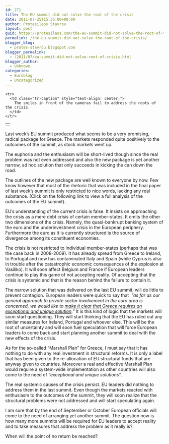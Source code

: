 ```yaml
---
id: 271
title: The EU summit did not solve the root of the crisis
date: 2011-07-25T15:36:00+00:00
author: Protesilaos Stavrou
layout: post
guid: https://protesilaos.com/the-eu-summit-did-not-solve-the-root-of-the-crisis/
permalink: /the-eu-summit-did-not-solve-the-root-of-the-crisis/
blogger_blog:
  - protes-stavrou.blogspot.com
blogger_permalink:
  - /2011/07/eu-summit-did-not-solve-root-of-crisis.html
blogger_author:
  - Unknown
categories:
  - Euroblog
  - Uncategorized
---
```

<div dir="ltr" style="text-align: left;" trbidi="on">
  <table align="center" cellpadding="0" cellspacing="0" class="tr-caption-container" style="margin-left: auto; margin-right: auto; text-align: center;">
    <tr>
      <td style="text-align: center;">
      </td>
    </tr>
    
    <tr>
      <td class="tr-caption" style="text-align: center;">
        The smiles in front of the cameras fail to address the roots of the crisis.
      </td>
    </tr>
  </table>
  
  <p>
    Last week&#8217;s EU summit produced what seems to be a very promising, radical package for Greece. The markets responded quite positively to the outcomes of the summit, as stock markets went up.
  </p>
  
  <p>
    The euphoria and the enthusiasm will be short-lived though since the real problem was not even addressed and also the new package is yet another narrow, ad hoc solution that only succeeds in kicking the can down the road.
  </p>
  
  <p>
    The outlines of the new package are well known to everyone by now. Few know however that most of the rhetoric that was included in the final paper of last week&#8217;s summit is only restricted to nice words, lacking any real substance. (Click on the following link to view a full analysis of the outcomes of the EU summit).
  </p>
  
  <p>
    EU&#8217;s understanding of the current crisis is false. It insists on approaching the crisis as a mere debt crisis of certain member-states. It omits the other two dimensions of the crisis. Namely, the quasi-bankrupt banking system of the euro and the underinvestment crisis in the European periphery. Furthermore the euro as it is currently structured is the source of divergence among its constituent economies.
  </p>
  
  <p>
    The crisis is not restricted to individual member-states (perhaps that was the case back in 2008-2009). It has already spread from Greece to Ireland, to Portugal and now has contaminated Italy and Spain (while Cyprus is also in trouble after the catastrophic economic consequences of the explosion at Vasiliko). It will soon affect Belgium and France if European leaders continue to play this game of not accepting reality. Of accepting that the crisis is systemic and that is the reason behind the failure to contain it.
  </p>
  
  <p>
    The narrow solution that was delivered on the last EU summit, will do little to prevent contagion. European leaders were quick to say that&nbsp; <i>&#8220;as far as our general approach to private sector involvement in the euro area is concerned, we would like to <u>make it clear that Greece requires an exceptional and unique solution</u>.&#8221;</i> It is this kind of logic that the markets will soon start questioning. They will start thinking that the EU has ruled out any similar measures for Ireland, Portugal and whoever else. This will be the root of uncertainty and will soon fuel speculation that will force European leaders to come back and start planning another summit to deal with the new effects of the crisis.
  </p>
  
  <p>
    As for the so-called &#8220;Marshall Plan&#8221; for Greece, I must say that it has nothing to do with any real investment in structural reforms. It is only a label that has been given to the re-allocation of EU structural funds that are anyway given to countries. Moreover a real and effective Marshall Plan would require a system-wide implementation as other countries will also come to the need of <i>&#8220;exceptional and unique solutions&#8221;</i>.
  </p>
  
  <p>
    The real systemic causes of the crisis persist. EU leaders did nothing to address them in the last summit. Even though the markets reacted with enthusiasm to the outcomes of the summit, they will soon realize that the structural problems were not addressed and will start speculating again.
  </p>
  
  <p>
    I am sure that by the end of September or October European officials will come to the need of arranging yet another summit. The question now is how many more summits will be required for EU leaders to accept reality and to take measures that address the problem as it really is?
  </p>
  
  <p>
    When will the point of no return be reached?
  </p>
</div>